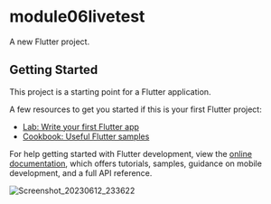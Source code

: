 # module06livetest

A new Flutter project.

## Getting Started

This project is a starting point for a Flutter application.

A few resources to get you started if this is your first Flutter project:

- [Lab: Write your first Flutter app](https://docs.flutter.dev/get-started/codelab)
- [Cookbook: Useful Flutter samples](https://docs.flutter.dev/cookbook)

For help getting started with Flutter development, view the
[online documentation](https://docs.flutter.dev/), which offers tutorials,
samples, guidance on mobile development, and a full API reference.


![Screenshot_20230612_233622](https://github.com/mohammadrezaulalam/module06livetest/assets/128355921/f29e2af3-77f3-4f1e-9fd2-d9b2aecb44ae)
